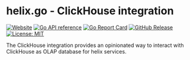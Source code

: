 # helix.go - ClickHouse integration

[![Website](https://img.shields.io/website?url=https%3A%2F%2Fnunchi.studio%2Fhelix%2Fintegration%2Fclickhouse&up_message=docs&label=website)](https://nunchi.studio/helix/integration/clickhouse)
[![Go API reference](https://pkg.go.dev/badge/go.nunchi.studio/helix.svg)](https://pkg.go.dev/go.nunchi.studio/helix/integration/clickhouse)
[![Go Report Card](https://goreportcard.com/badge/go.nunchi.studio/helix/integration/clickhouse)](https://goreportcard.com/report/go.nunchi.studio/helix/integration/clickhouse)
[![GitHub Release](https://img.shields.io/github/v/release/nunchistudio/helix.go)](https://github.com/nunchistudio/helix.go/releases/latest)
[![License: MIT](https://img.shields.io/badge/License-MIT-green.svg)](https://opensource.org/licenses/MIT)

The ClickHouse integration provides an opinionated way to interact with ClickHouse
as OLAP database for helix services.

